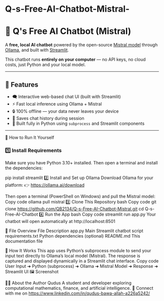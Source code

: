 # Q-s-Free-AI-Chatbot-Mistral-
# 🤖 Q's Free AI Chatbot (Mistral)

A **free, local AI chatbot** powered by the open-source [Mistral model](https://mistral.ai/) through [Ollama](https://ollama.ai/), and built with [Streamlit](https://streamlit.io/).

This chatbot runs **entirely on your computer** — no API keys, no cloud costs, just Python and your local model.

---

## 🧩 Features
- 🗨️ Interactive web-based chat UI (built with Streamlit)
- ⚡ Fast local inference using Ollama + Mistral
- 🔒 100% offline — your data never leaves your device
- 💾 Saves chat history during session
- 🧰 Built fully in Python using `subprocess` and Streamlit components

---

🚀 How to Run It Yourself

### 1️⃣ Install Requirements
Make sure you have Python 3.10+ installed. Then open a terminal and install the dependencies:

pip install streamlit
2️⃣ Install and Set up Ollama
Download Ollama for your platform:
👉 https://ollama.ai/download

Then open a terminal (PowerShell on Windows) and pull the Mistral model:
Copy code
ollama pull mistral
3️⃣ Clone This Repository
bash
Copy code
git clone https://github.com/QB2134/Q-s-Free-AI-Chatbot-Mistral.git
cd Q-s-Free-AI-Chatbot
4️⃣ Run the App
bash
Copy code
streamlit run app.py
Your chatbot will open automatically at http://localhost:8501

🧩 File Overview
File	Description
app.py	Main Streamlit chatbot script
requirements.txt	Python dependencies (optional)
README.md	This documentation file

🧠 How It Works
This app uses Python’s subprocess module to send your input text directly to Ollama’s local model (Mistral). The response is captured and displayed dynamically in a Streamlit chat interface.
Copy code
User Input ➜ Python (subprocess) ➜ Ollama ➜ Mistral Model ➜ Response ➜ Streamlit UI
🖼️ Screenshot

🧑‍💻 About the Author
Qudus
A student and developer exploring computational mathematics, finance, and artificial intelligence.
💼 Connect with me on https://www.linkedin.com/in/qudus-bawa-allah-a226a5242/
